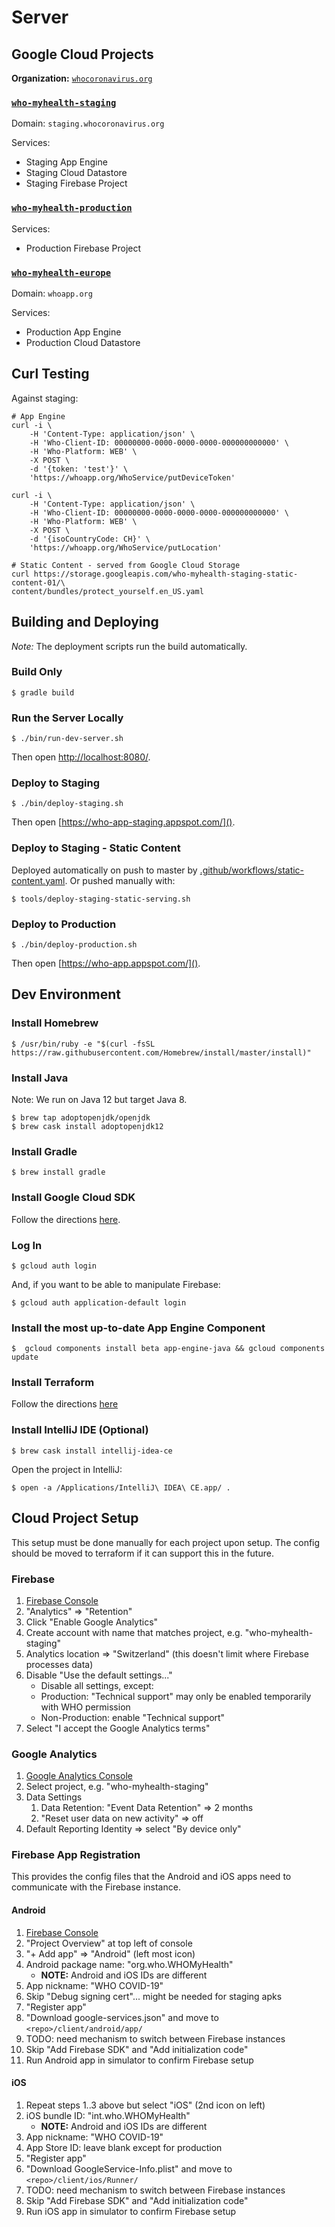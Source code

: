 # Server

## Google Cloud Projects

**Organization:** [`whocoronavirus.org`](https://console.cloud.google.com/iam-admin/settings?organizationId=532343229286)

### [`who-myhealth-staging`](https://console.cloud.google.com/home/dashboard?project=who-myhealth-staging)

Domain: `staging.whocoronavirus.org`

Services:

- Staging App Engine
- Staging Cloud Datastore
- Staging Firebase Project

### [`who-myhealth-production`](https://console.cloud.google.com/home/dashboard?project=who-myhealth-production)

Services:

- Production Firebase Project

### [`who-myhealth-europe`](https://console.cloud.google.com/home/dashboard?project=who-myhealth-europe)

Domain: `whoapp.org`

Services:

- Production App Engine
- Production Cloud Datastore

## Curl Testing

Against staging:

```
# App Engine
curl -i \
	-H 'Content-Type: application/json' \
	-H 'Who-Client-ID: 00000000-0000-0000-0000-000000000000' \
	-H 'Who-Platform: WEB' \
	-X POST \
	-d '{token: 'test'}' \
	'https://whoapp.org/WhoService/putDeviceToken'

curl -i \
	-H 'Content-Type: application/json' \
	-H 'Who-Client-ID: 00000000-0000-0000-0000-000000000000' \
	-H 'Who-Platform: WEB' \
	-X POST \
	-d '{isoCountryCode: CH}' \
	'https://whoapp.org/WhoService/putLocation'

# Static Content - served from Google Cloud Storage
curl https://storage.googleapis.com/who-myhealth-staging-static-content-01/\
content/bundles/protect_yourself.en_US.yaml
```

## Building and Deploying

_Note:_ The deployment scripts run the build automatically.

### Build Only

    $ gradle build

### Run the Server Locally

    $ ./bin/run-dev-server.sh

Then open [http://localhost:8080/]().

### Deploy to Staging

    $ ./bin/deploy-staging.sh

Then open [https://who-app-staging.appspot.com/]().

### Deploy to Staging - Static Content

Deployed automatically on push to master by [.github/workflows/static-content.yaml](.github/workflows/static-content.yaml). Or pushed manually with:

    $ tools/deploy-staging-static-serving.sh

### Deploy to Production

    $ ./bin/deploy-production.sh

Then open [https://who-app.appspot.com/]().

## Dev Environment

### Install Homebrew

    $ /usr/bin/ruby -e "$(curl -fsSL https://raw.githubusercontent.com/Homebrew/install/master/install)"

### Install Java

Note: We run on Java 12 but target Java 8.

    $ brew tap adoptopenjdk/openjdk
    $ brew cask install adoptopenjdk12

### Install Gradle

    $ brew install gradle

### Install Google Cloud SDK

Follow the directions [here](https://cloud.google.com/sdk/docs/install?hl=en_US).

### Log In

    $ gcloud auth login

And, if you want to be able to manipulate Firebase:

    $ gcloud auth application-default login

### Install the most up-to-date App Engine Component

    $  gcloud components install beta app-engine-java && gcloud components update

### Install Terraform

Follow the directions [here](https://learn.hashicorp.com/tutorials/terraform/install-cli?in=terraform/gcp-get-started)

### Install IntelliJ IDE (Optional)

    $ brew cask install intellij-idea-ce

Open the project in IntelliJ:

    $ open -a /Applications/IntelliJ\ IDEA\ CE.app/ .

## Cloud Project Setup

This setup must be done manually for each project upon setup. The config should be moved to terraform if it can support this in the future.

### Firebase

1. [Firebase Console](https://console.firebase.google.com/u/0/project/who-myhealth-staging/analytics/overview)
1. "Analytics" => "Retention"
1. Click "Enable Google Analytics"
1. Create account with name that matches project, e.g. "who-myhealth-staging"
1. Analytics location => "Switzerland" (this doesn't limit where Firebase processes data)
1. Disable "Use the default settings..."
   - Disable all settings, except:
   - Production: "Technical support" may only be enabled temporarily with WHO permission
   - Non-Production: enable "Technical support"
1. Select "I accept the Google Analytics terms"

### Google Analytics

1. [Google Analytics Console](https://analytics.google.com/analytics/web/)
1. Select project, e.g. "who-myhealth-staging"
1. Data Settings
   1. Data Retention: "Event Data Retention" => 2 months
   1. "Reset user data on new activity" => off
1. Default Reporting Identity => select "By device only"

### Firebase App Registration

This provides the config files that the Android and iOS apps need to communicate with the Firebase instance.

#### Android

1. [Firebase Console](https://console.firebase.google.com/u/0/project/who-myhealth-staging/analytics/overview)
1. "Project Overview" at top left of console
1. "+ Add app" => "Android" (left most icon)
1. Android package name: "org.who.WHOMyHealth"
   - **NOTE:** Android and iOS IDs are different
1. App nickname: "WHO COVID-19"
1. Skip "Debug signing cert"... might be needed for staging apks
1. "Register app"
1. "Download google-services.json" and move to `<repo>/client/android/app/`
1. TODO: need mechanism to switch between Firebase instances
1. Skip "Add Firebase SDK" and "Add initialization code"
1. Run Android app in simulator to confirm Firebase setup

#### iOS

1. Repeat steps 1..3 above but select "iOS" (2nd icon on left)
1. iOS bundle ID: "int.who.WHOMyHealth"
   - **NOTE:** Android and iOS IDs are different
1. App nickname: "WHO COVID-19"
1. App Store ID: leave blank except for production
1. "Register app"
1. "Download GoogleService-Info.plist" and move to `<repo>/client/ios/Runner/`
1. TODO: need mechanism to switch between Firebase instances
1. Skip "Add Firebase SDK" and "Add initialization code"
1. Run iOS app in simulator to confirm Firebase setup
